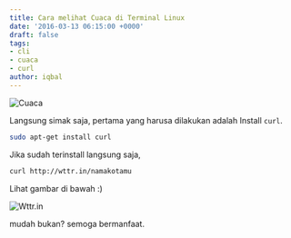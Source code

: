 ```yaml
---
title: Cara melihat Cuaca di Terminal Linux
date: '2016-03-13 06:15:00 +0000'
draft: false
tags:
- cli
- cuaca
- curl
author: iqbal
---
```


![Cuaca](https://gh.iqbal.id/blog/img/cuaca.png)

Langsung simak saja, pertama yang harusa dilakukan adalah Install `curl`.

```bash
sudo apt-get install curl
```

Jika sudah terinstall langsung saja,

```bash
curl http://wttr.in/namakotamu
```

Lihat gambar di bawah :)

![Wttr.in](https://gh.iqbal.id/blog/img/cuaca_1.png)

mudah bukan? semoga bermanfaat.
